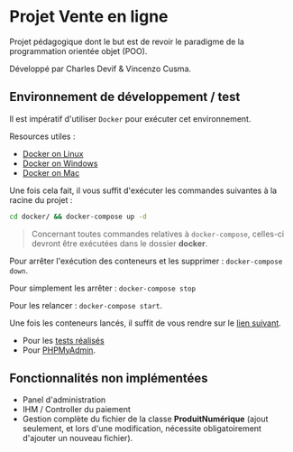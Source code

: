# Projet Vente en ligne

Projet pédagogique dont le but est de revoir le paradigme de la programmation orientée objet (POO).

Développé par Charles Devif & Vincenzo Cusma.

## Environnement de développement / test

Il est impératif d'utiliser `Docker` pour exécuter cet environnement.

Resources utiles :

- [Docker on Linux](https://docs.docker.com/desktop/setup/install/linux/)
- [Docker on Windows](https://docs.docker.com/desktop/setup/install/windows-install/)
- [Docker on Mac](https://docs.docker.com/desktop/setup/install/mac-install/)

Une fois cela fait, il vous suffit d'exécuter les commandes suivantes à la racine du projet :

```bash
cd docker/ && docker-compose up -d
```

> Concernant toutes commandes relatives à `docker-compose`, celles-ci devront être exécutées dans le dossier **docker**.

Pour arrêter l'exécution des conteneurs et les supprimer : `docker-compose down`.

Pour simplement les arrêter : `docker-compose stop`

Pour les relancer : `docker-compose start`.

Une fois les conteneurs lancés, il suffit de vous rendre sur le [lien suivant](http://localhost:8080/projet-vente-en-ligne/).

- Pour les [tests réalisés](http://localhost:8080/projet-vente-en-ligne/test)
- Pour [PHPMyAdmin](http://localhost:8081/).

## Fonctionnalités non implémentées

- Panel d'administration
- IHM / Controller du paiement
- Gestion complète du fichier de la classe **ProduitNumérique** (ajout seulement, et lors d'une modification, nécessite obligatoirement d'ajouter un nouveau fichier).

